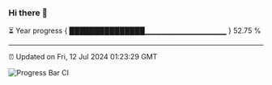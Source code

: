 ### Hi there 👋

⏳ Year progress { ███████████████▁▁▁▁▁▁▁▁▁▁▁▁▁▁▁ } 52.75 %

---

⏰ Updated on Fri, 12 Jul 2024 01:23:29 GMT

![Progress Bar CI](https://github.com/ZhaoGui/ZhaoGui/workflows/Progress%20Bar%20CI/badge.svg)
